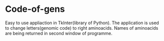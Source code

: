 # Code-of-gens
Easy to use appliaction in TkInter(library of Python).  The application is used to change letters(genomic code) to right aminoacids. Names of aminoacids are being returned in second window of programme.
